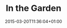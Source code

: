 ---
clipterms:
- Slow Motion
commentary: ''
date: '2015-03-20T11:36:04+01:00'
director_first: Maya
director_last: Deren
film: Ritual in Transfigured Time
length: 0:52
quicktime: in_the_garden.mov
source: 2002 Mystic Fire Video
title: In the Garden
year: '1946'
commentary: yes
clip_commentary: https://d2y36twrtb17ty.cloudfront.net/sessions/1c179923-272c-4a24-a25f-ae31015cf8f1/62aba0e7-0c10-496f-98e9-ae31015cf8f9-0bb5fb2b-2f9c-4025-9bf8-ae31015d27d0.mp4
clip_original: https://d2y36twrtb17ty.cloudfront.net/sessions/f396a7eb-f95d-453f-b69c-ae31015cf60a/ad3ad763-9b6a-40ed-873f-ae31015cf612-d329bde0-0950-4637-9968-ae31015d1925.mp4
commentator: "Richard Pe\xf1a"
avatar: pena

---